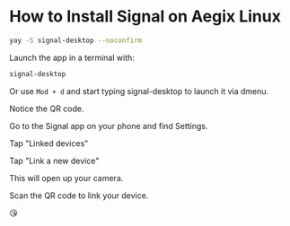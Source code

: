 # How to Install Signal on Aegix Linux

```bash
yay -S signal-desktop --noconfirm
```

Launch the app in a terminal with:

```bash
signal-desktop
```

Or use `Mod + d` and start typing signal-desktop to launch it via dmenu.

Notice the QR code.

Go to the Signal app on your phone and find Settings.

Tap "Linked devices"

Tap "Link a new device"

This will open up your camera.

Scan the QR code to link your device.

😘
